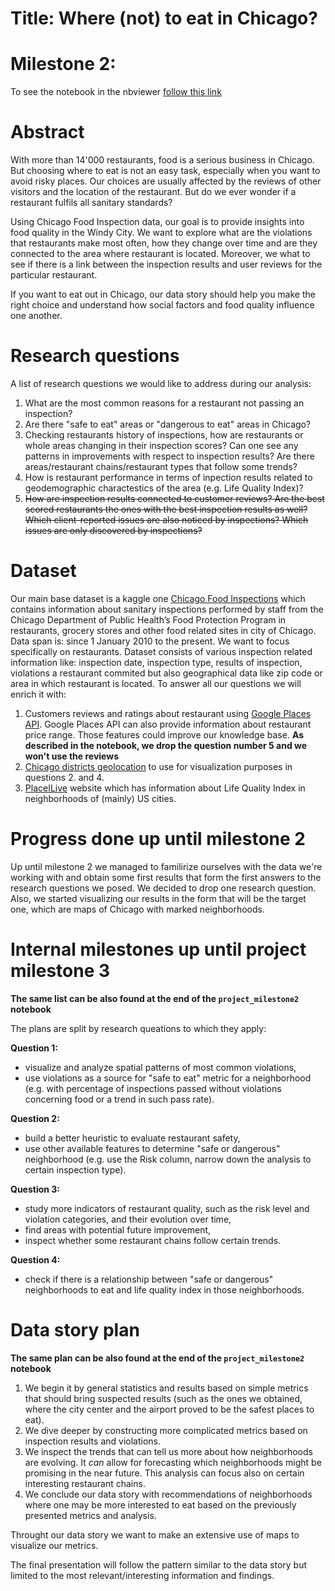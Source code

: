 # Title: Where (not) to eat in Chicago?

# Milestone 2: 

To see the notebook in the nbviewer [follow this link](https://nbviewer.jupyter.org/github/jczestochowska/chicago_food/blob/master/project_milestone2.ipynb)

# Abstract

With more than 14'000 restaurants, food is a serious business in Chicago. But choosing where to eat is not an easy task, especially when you want to avoid risky places. Our choices are usually affected by the reviews of other visitors and the location of the restaurant. But do we ever wonder if a restaurant fulfils all sanitary standards?

Using Chicago Food Inspection data, our goal is to provide insights into food quality in the Windy City. We want to explore what are the violations that restaurants make most often, how they change over time and are they connected to the area where restaurant is located. Moreover, we what to see if there is a link between the inspection results and user reviews for the particular restaurant.

If you want to eat out in Chicago, our data story should help you make the right choice and understand how social factors and food quality influence one another.

# Research questions
A list of research questions we would like to address during our analysis:

1. What are the most common reasons for a restaurant not passing an inspection?
2. Are there "safe to eat" areas or "dangerous to eat" areas in Chicago?
3. Checking restaurants history of inspections, how are restaurants or whole areas changing in their inspection scores? Can one see any patterns in improvements with respect to inspection results? Are there areas/restaurant chains/restaurant types that follow some trends?
4. How is restaurant performance in terms of inpection results related to geodemographic charactestics of the area (e.g. Life Quality Index)?
5. ~~How are inspection results connected to customer reviews? Are the best scored restaurants the ones with the best inspection results as well? Which client-reported issues are also noticed by inspections? Which issues are only discovered by inspections?~~

# Dataset

Our main base dataset is a kaggle one [Chicago Food Inspections](https://www.kaggle.com/chicago/chicago-food-inspections) which contains information about sanitary inspections performed by staff from the Chicago Department of Public Health’s Food Protection Program in restaurants, grocery stores and other food related sites in city of Chicago. Data span is: since 1 January 2010 to the present. We want to focus specifically on restaurants. Dataset consists of various inspection related information like: inspection date, inspection type, results of inspection, violations a restaurant commited but also geographical data like zip code or area in which restaurant is located. To answer all our questions we will enrich it with:

1. Customers reviews and ratings about restaurant using [Google Places API](https://developers.google.com/places/web-service/details). Google Places API can also provide information about restaurant price range. Those features could improve our knowledge base. **As described in the notebook, we drop the question number 5 and we won't use the reviews**
3. [Chicago districts geolocation](https://data.cityofchicago.org/Facilities-Geographic-Boundaries/Boundaries-ZIP-Codes/gdcf-axmw) to use for visualization purposes in questions 2. and 4.
4. [PlaceILive](https://chicago.placeilive.com/map#41.80919639152055/-87.72926330566406/10) website which has information about Life Quality Index in neighborhoods of (mainly) US cities.

# Progress done up until milestone 2

Up until milestone 2 we managed to familirize ourselves with the data we're working with and obtain some first results that form the first answers to the research questions we posed. We decided to drop one research question. Also, we started visualizing our results in the form that will be the target one, which are maps of Chicago with marked neighborhoods.

# Internal milestones up until project milestone 3
**The same list can be also found at the end of the `project_milestone2` notebook**

The plans are split by research queations to which they apply:

**Question 1:** 
 - visualize and analyze spatial patterns of most common violations, 
 - use violations as a source for "safe to eat" metric for a neighborhood (e.g. with percentage of inspections passed without violations concerning food or a trend in such pass rate).

**Question 2:** 
 - build a better heuristic to evaluate restaurant safety, 
 - use other available features to determine "safe or dangerous" neighborhood (e.g. use the Risk column, narrow down the analysis to certain inspection type).

**Question 3:** 
 - study more indicators of restaurant quality, such as the risk level and violation categories, and their evolution over time,
 - find areas with potential future improvement,
 - inspect whether some restaurant chains follow certain trends.

**Question 4:** 
 - check if there is a relationship between "safe or dangerous" neighborhoods to eat and life quality index in those neighborhoods.


# Data story plan
**The same plan can be also found at the end of the `project_milestone2` notebook**

1. We begin it by general statistics and results based on simple metrics that should bring suspected results (such as the ones we obtained, where the city center and the airport proved to be the safest places to eat).
2. We dive deeper by constructing more complicated metrics based on inspection results and violations.
3. We inspect the trends that can tell us more about how neighborhoods are evolving. It *can* allow for forecasting which neighborhoods might be promising in the near future. This analysis can focus also on certain interesting restaurant chains.
4. We conclude our data story with recommendations of neighborhoods where one may be more interested to eat based on the previously presented metrics and analysis.

Throught our data story we want to make an extensive use of maps to visualize our metrics.

The final presentation will follow the pattern similar to the data story but limited to the most relevant/interesting information and findings.

